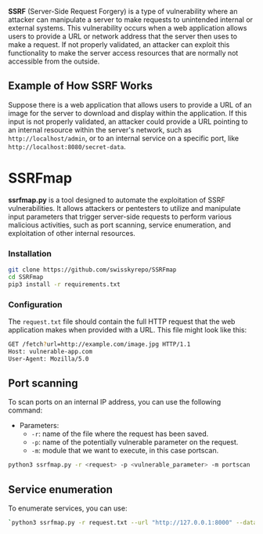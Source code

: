 **SSRF** (Server-Side Request Forgery) is a type of vulnerability where an attacker can manipulate a server to make requests to unintended internal or external systems. This vulnerability occurs when a web application allows users to provide a URL or network address that the server then uses to make a request. If not properly validated, an attacker can exploit this functionality to make the server access resources that are normally not accessible from the outside.

## Example of How SSRF Works

Suppose there is a web application that allows users to provide a URL of an image for the server to download and display within the application. If this input is not properly validated, an attacker could provide a URL pointing to an internal resource within the server's network, such as `http://localhost/admin`, or to an internal service on a specific port, like `http://localhost:8080/secret-data`.
# SSRFmap
**ssrfmap.py** is a tool designed to automate the exploitation of SSRF vulnerabilities. It allows attackers or pentesters to utilize and manipulate input parameters that trigger server-side requests to perform various malicious activities, such as port scanning, service enumeration, and exploitation of other internal resources.
### Installation 
```bash
git clone https://github.com/swisskyrepo/SSRFmap
cd SSRFmap
pip3 install -r requirements.txt
```
### Configuration
The `request.txt` file should contain the full HTTP request that the web application makes when provided with a URL. This file might look like this:
```bash
GET /fetch?url=http://example.com/image.jpg HTTP/1.1
Host: vulnerable-app.com
User-Agent: Mozilla/5.0
```
## Port scanning
To scan ports on an internal IP address, you can use the following command:
- Parameters: 
	- `-r`: name of the file where the request has been saved.
	- `-p`: name of the potentially vulnerable parameter on the request.
	- `-m`: module that we want to execute, in this case portscan.
```bash
python3 ssrfmap.py -r <request> -p <vulnerable_parameter> -m portscan
```
## Service enumeration
To enumerate services, you can use:
```bash
`python3 ssrfmap.py -r request.txt --url "http://127.0.0.1:8000" --data`
```
